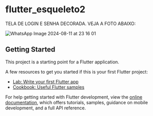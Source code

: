 # flutter_esqueleto2

TELA DE LOGIN E SENHA DECORADA. VEJA A FOTO ABAIXO:


![WhatsApp Image 2024-08-11 at 23 16 01](https://github.com/user-attachments/assets/12f1d792-cbcb-4101-b17c-45ed607a9aae)

## Getting Started

This project is a starting point for a Flutter application.

A few resources to get you started if this is your first Flutter project:

- [Lab: Write your first Flutter app](https://docs.flutter.dev/get-started/codelab)
- [Cookbook: Useful Flutter samples](https://docs.flutter.dev/cookbook)

For help getting started with Flutter development, view the
[online documentation](https://docs.flutter.dev/), which offers tutorials,
samples, guidance on mobile development, and a full API reference.
